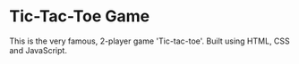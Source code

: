 # Tic-Tac-Toe Game
This is the very famous, 2-player game 'Tic-tac-toe'. Built using HTML, CSS and JavaScript.
